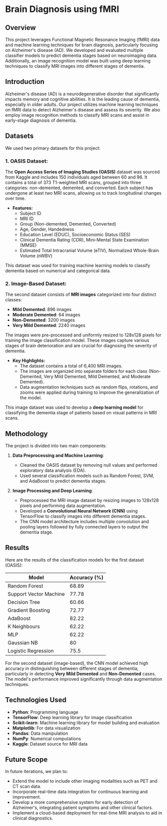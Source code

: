 # Brain Diagnosis using fMRI

## Overview

This project leverages Functional Magnetic Resonance Imaging (fMRI) data and machine learning techniques for brain diagnosis, particularly focusing on Alzheimer's disease (AD). We developed and evaluated multiple classifier models to predict dementia stages based on neuroimaging data. Additionally, an image recognition model was built using deep learning techniques to classify MRI images into different stages of dementia.

## Introduction

Alzheimer's disease (AD) is a neurodegenerative disorder that significantly impacts memory and cognitive abilities. It is the leading cause of dementia, especially in older adults. Our project utilizes machine learning techniques on fMRI data to detect Alzheimer's disease and assess its severity. We also employ image recognition methods to classify MRI scans and assist in early-stage diagnosis of dementia.

## Datasets

We used two primary datasets for this project:

### 1. OASIS Dataset:
The **Open Access Series of Imaging Studies (OASIS)** dataset was sourced from Kaggle and includes 150 individuals aged between 60 and 96. It contains a total of 373 T1-weighted MRI scans, grouped into three categories: non-demented, demented, and converted. Each subject has undergone at least two MRI scans, allowing us to track longitudinal changes over time.

- **Features:**
  - Subject ID
  - MRI ID
  - Group (Non-demented, Demented, Converted)
  - Age, Gender, Handedness
  - Education Level (EDUC), Socioeconomic Status (SES)
  - Clinical Dementia Rating (CDR), Mini-Mental State Examination (MMSE)
  - Estimated Total Intracranial Volume (eTIV), Normalized Whole-Brain Volume (nWBV)
  
This dataset was used for training machine learning models to classify dementia based on numerical and categorical data.

### 2. Image-Based Dataset:
The second dataset consists of **MRI images** categorized into four distinct classes:
- **Mild Demented**: 896 images
- **Moderate Demented**: 64 images
- **Non-Demented**: 3200 images
- **Very Mild Demented**: 2240 images

The images were pre-processed and uniformly resized to 128x128 pixels for training the image classification model. These images capture various stages of brain deterioration and are crucial for diagnosing the severity of dementia.

- **Key Highlights:**
  - The dataset contains a total of 6,400 MRI images.
  - The images are organized into separate folders for each class (Non-Demented, Very Mild Demented, Mild Demented, and Moderate Demented).
  - Data augmentation techniques such as random flips, rotations, and zooms were applied during training to improve the generalization of the model.
  
This image dataset was used to develop a **deep learning model** for classifying the dementia stage of patients based on visual patterns in MRI scans.

## Methodology

The project is divided into two main components:
1. **Data Preprocessing and Machine Learning**: 
   - Cleaned the OASIS dataset by removing null values and performed exploratory data analysis (EDA).
   - Used several classification models such as Random Forest, SVM, and AdaBoost to predict dementia stages.
   
2. **Image Processing and Deep Learning**:
   - Preprocessed the MRI image dataset by resizing images to 128x128 pixels and performing data augmentation.
   - Developed a **Convolutional Neural Network (CNN)** using TensorFlow to classify images into different dementia stages.
   - The CNN model architecture includes multiple convolution and pooling layers followed by fully connected layers to output the dementia stage.
   
## Results

Here are the results of the classification models for the first dataset (OASIS):

| Model                     | Accuracy (%) |
|----------------------------|--------------|
| Random Forest              | 68.89        |
| Support Vector Machine      | 77.78        |
| Decision Tree              | 60.66        |
| Gradient Boosting          | 72.77        |
| AdaBoost                   | 82.22        |
| K Neighbours               | 62.22        |
| MLP                        | 62.22        |
| Gaussian NB                | 80           |
| Logistic Regression        | 75.5         |

For the second dataset (image-based), the CNN model achieved high accuracy in distinguishing between different stages of dementia, particularly in detecting **Very Mild Demented** and **Non-Demented** cases. The model's performance improved significantly through data augmentation techniques.

## Technologies Used

- **Python**: Programming language
- **TensorFlow**: Deep learning library for image classification
- **Scikit-learn**: Machine learning library for model building and evaluation
- **Matplotlib**: For data visualization
- **Pandas**: Data manipulation
- **NumPy**: Numerical computations
- **Kaggle**: Dataset source for MRI data

## Future Scope

In future iterations, we plan to:
- Extend the model to include other imaging modalities such as PET and CT scan data.
- Incorporate real-time data integration for continuous learning and improvement.
- Develop a more comprehensive system for early detection of Alzheimer's, integrating patient symptoms and other clinical factors.
- Implement a cloud-based deployment for real-time MRI analysis to aid in clinical diagnostics.
